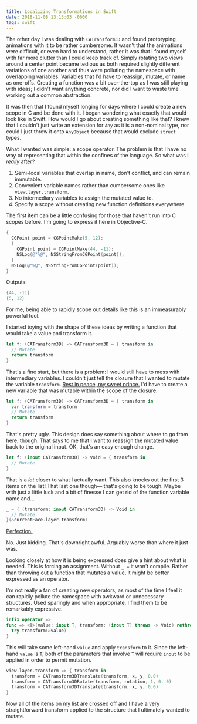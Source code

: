 ```yaml
---
title: Localizing Transformations in Swift
date: 2018-11-08 13:13:03 -0600
tags: swift
---
```


The other day I was dealing with `CATransform3D` and found prototyping animations with it to be rather cumbersome. It wasn't that the animations were difficult, or even hard to understand, rather it was that I found myself with far more clutter than I could keep track of. Simply rotating two views around a center point became tedious as both required slightly different variations of one another and thus were polluting the namespace with overlapping variables. Variables that I'd have to reassign, mutate, or name as one-offs. Creating a function was a bit over-the-top as I was still playing with ideas; I didn't want anything concrete, nor did I want to waste time working out a common abstraction.

It was then that I found myself longing for days where I could create a new scope in C and be done with it. I began wondering what exactly that would look like in Swift. How would I go about creating something like that? I knew that I couldn't just write an extension for `Any` as it is a non-nominal type, nor could I just throw it onto `AnyObject` because that would exclude `struct` types.

What I wanted was simple: a scope operator. The problem is that I have no way of representing that within the confines of the language. So what was I _really_ after?

  1. Semi-local variables that overlap in name, don't conflict, and can remain immutable.
  2. Convenient variable names rather than cumbersome ones like `view.layer.transform`.
  3. No intermediary variables to assign the mutated value to.
  4. Specify a scope without creating new function definitions everywhere. 

The first item can be a little confusing for those that haven't run into C scopes before. I'm going to express it here in Objective-C.

``` objective-c
{
  CGPoint point = CGPointMake(5, 12);
  {
    CGPoint point = CGPointMake(44, -11);
    NSLog(@"%@", NSStringFromCGPoint(point));
  }
  NSLog(@"%@", NSStringFromCGPoint(point));
}
```

Outputs: 

``` objective-c
{44, -11}
{5, 12}
```

For me, being able to rapidly scope out details like this is an immeasurably powerful tool.

I started toying with the shape of these ideas by writing a function that would take a value and transform it.

``` swift
let f: (CATransform3D) -> CATransform3D = { transform in
  // Mutate
  return transform
}
```

That's a fine start, but there is a problem: I would still have to mess with intermediary variables. I couldn't just tell the closure that I wanted to mutate the variable `transform`. [Rest in peace, my sweet prince.](https://github.com/apple/swift-evolution/blob/master/proposals/0003-remove-var-parameters.md) I'd have to create a new variable that was mutable within the scope of the closure.

``` swift
let f: (CATransform3D) -> CATransform3D = { transform in
  var transform = transform
  // Mutate
  return transform
}
```

That's pretty ugly. This design does say something about where to go from here, though. That says to me that I want to reassign the mutated value back to the original input. OK, that's an easy enough change.

``` swift
let f: (inout CATransform3D) -> Void = { transform in
  // Mutate
}
```

That is a _lot_ closer to what I actually want. This also knocks out the first 3 items on the list! That last one though–– that's going to be tough. Maybe with just a little luck and a bit of finesse I can get rid of the function variable name and...

``` swift
_ = { (transform: inout CATransform3D) -> Void in
  // Mutate
}(&currentFace.layer.transform)
```

[Perfection.](https://giphy.com/gifs/x-men-michael-fassbender-gdHpm6yTnzYJO)

No. Just kidding. That's downright awful. Arguably worse than where it just was.

Looking closely at how it is being expressed does give a hint about what is needed. This is forcing an assignment. Without `_ =` it won't compile. Rather than throwing out a function that mutates a value, it might be better expressed as an operator.

I'm not really a fan of creating new operators, as most of the time I feel it can rapidly pollute the namespace with awkward or unnecessary structures. Used sparingly and when appropriate, I find them to be remarkably expressive.

``` swift
infix operator =>
func => <T>(value: inout T, transform: (inout T) throws -> Void) rethrows {
  try transform(&value)
}
```

This will take some left-hand `value` and apply `transform` to it. Since the left-hand `value` is `T`, both of the parameters that involve `T` will require `inout` to be applied in order to permit mutation.

``` swift
view.layer.transform => { transform in
  transform = CATransform3DTranslate(transform, x, y, 0.0)
  transform = CATransform3DRotate(transform, rotation, 1, 0, 0)
  transform = CATransform3DTranslate(transform, x, y, 0.0)
}
```

Now all of the items on my list are crossed off and I have a very straightforward transform applied to the structure that I ultimately wanted to mutate.
